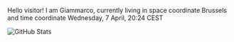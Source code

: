 Hello visitor! I am Giammarco, currently living in space coordinate Brussels and time coordinate Wednesday, 7 April, 20:24 CEST

![GitHub Stats](https://github-readme-stats.vercel.app/api?username=grcasanova)
